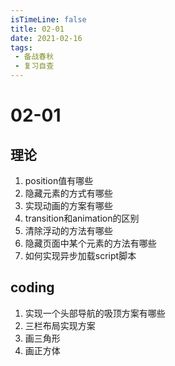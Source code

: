 ```yaml
---
isTimeLine: false
title: 02-01
date: 2021-02-16
tags:
 - 备战春秋
 - 复习自查
---
```

# 02-01
## 理论
1. position值有哪些
2. 隐藏元素的方式有哪些
3. 实现动画的方案有哪些
4. transition和animation的区别
5. 清除浮动的方法有哪些
6. 隐藏页面中某个元素的方法有哪些
7. 如何实现异步加载script脚本

## coding
1. 实现一个头部导航的吸顶方案有哪些
2. 三栏布局实现方案
3. 画三角形
4. 画正方体

<comment/>
<tongji/>